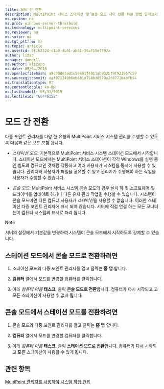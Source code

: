 ```yaml
---
title: 모드 간 전환
description: MultiPoint 서비스 스테이션 및 콘솔 모드 사이 전환 하는 방법 알아보기
ms.custom: na
ms.prod: windows-server-threshold
ms.technology: multipoint-services
ms.reviewer: na
ms.suite: na
ms.tgt_pltfrm: na
ms.topic: article
ms.assetid: 5f1b2324-c1b0-4b61-ab51-39af15e7792a
author: lizap
manager: dongill
ms.author: elizapo
ms.date: 08/04/2016
ms.openlocfilehash: a9c00d65ad1c59e91f4011ab932bf9f921957c59
ms.sourcegitcommit: eaf071249b6eb6b1a758b38579a2d87710abfb54
ms.translationtype: MT
ms.contentlocale: ko-KR
ms.lasthandoff: 05/31/2019
ms.locfileid: "66446152"
---
```

# <a name="switch-between-modes"></a>모드 간 전환
다중 포인트 관리자를 다양 한 유형의 MultiPoint 서비스 시스템 관리를 수행할 수 있도록 다음과 같은 모드 포함 됩니다.  
  
-   *스테이션 모드*: 기본적으로 MultiPoint 서비스 시스템 스테이션 모드에서 시작합니다. 스테이션 모드에서는 MultiPoint 서비스 스테이션이 각각 Windows를 실행 중인 별도의 컴퓨터인 것처럼 작동하고 여러 사용자가 시스템을 동시에 사용할 수 있습니다. 관리자와 사용자가 파일을 공유할 수 있고 관리자가 수행해야 하는 작업을 사용자가 수행할 수 있습니다.  
  
-   *콘솔 모드*: MultiPoint 서비스 시스템 콘솔 모드의 경우 설치 하 및 소프트웨어 및 드라이버를 업데이트 하거나 다른 유지 관리 작업을 수행할 수 있습니다. 시스템이 콘솔 모드이면 다른 컴퓨터 사용자가 *스테이션*을 사용할 수 없습니다. 이러한 스테이션 다중 포인트 관리자에 표시 되지 않습니다. 서버에 직접 연결 하는 모든 모니터는이 컴퓨터 시스템의 표시로 처리 됩니다.   
  
> [!NOTE]
> 서버의 설정에서 기본값을 변경하여 시스템이 콘솔 모드에서 시작하도록 강제할 수 있습니다.  
> ## <a name="to-switch-from-station-mode-to-console-mode"></a>스테이션 모드에서 콘솔 모드로 전환하려면  
  
1.  스테이션 모드의 다중 포인트 관리자를 열고 클릭는 **홈** 탭 합니다.  
  
2.  **컴퓨터** 열에서 모드를 변경할 컴퓨터를 클릭합니다.  
  
3.  아래 *컴퓨터 이름* **태스크**, 클릭 **콘솔 모드로 전환**합니다. 컴퓨터가 다시 시작되고 고 모든 스테이션이 사용할 수 없게 됩니다.  
  
## <a name="to-switch-from-console-mode-to-station-mode"></a>콘솔 모드에서 스테이션 모드를 전환하려면  
  
1.  콘솔 모드의 다중 포인트 관리자를 열고 클릭는 **홈** 탭 합니다.  
  
2.  **컴퓨터** 열에서 모드를 변경할 컴퓨터를 클릭합니다.  
  
3.  아래 *컴퓨터 이름* **태스크**, 클릭 **스테이션 모드로 전환**합니다. 컴퓨터가 다시 시작되고 모든 스테이션이 사용할 수 있게 됩니다.  
  
## <a name="see-also"></a>관련 항목  
[MultiPoint 관리자를 사용하여 시스템 작업 관리](Manage-System-Tasks-Using-MultiPoint-Manager.md)